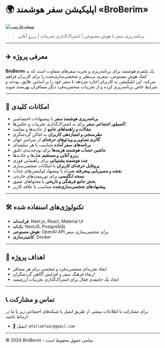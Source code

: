 # 🌍 اپلیکیشن سفر هوشمند «BroBerim»

<p align="left">
  <a href="./README.md">
    <img src="https://img.shields.io/badge/نسخه_فارسی-سبز?style=for-the-badge&logo=translate" alt="نسخه فارسی" />
  </a>
</p>

> برنامه‌ریزی سفر با هوش مصنوعی | اشتراک‌گذاری تجربیات | رزرو آنلاین

---

## ✈️ معرفی پروژه

**BroBerim** یک پلتفرم هوشمند برای برنامه‌ریزی و تجربه سفرهای متفاوت است که به کمک هوش مصنوعی، سفری بی‌نظیر و شخصی‌سازی‌شده را برای کاربران فراهم می‌کند. این اپلیکیشن به کاربران اجازه می‌دهد تا سفر خود را بر اساس علایق، بودجه و شرایط خاص برنامه‌ریزی کرده و از تجربیات منحصربه‌فرد دیگر مسافران بهره‌مند شوند.

---

## 🚀 امکانات کلیدی

- **برنامه‌ریزی هوشمند سفر** با پیشنهادات اختصاصی
- **اکسپلور اجتماعی سفر** برای به اشتراک‌گذاری تجربیات و عکس‌ها
- **مقالات و راهنماهای جامع** از جاذبه‌ها و مقاصد
- **نظرسنجی و امتیازدهی کاربران** به اماکن گردشگری
- **گالری تصاویر و ویدئوهای حرفه‌ای** از سراسر جهان
- **برنامه‌های سفر آماده** متناسب با هر سلیقه‌ای
- **ماشین حساب هوشمند هزینه‌ها** برای بودجه‌بندی دقیق
- **رزرو آنلاین و مستقیم** هتل‌ها و جاذبه‌ها
- **چت هوشمند پشتیبانی** برای راهنمایی فوری
- **پروفایل حرفه‌ای کاربران** با امکانات شخصی‌سازی
- **نقشه و مسیریابی پیشرفته** همراه با پیشنهاد لوکیشن‌های جذاب
- **نسخه انگلیسی** برای توریست‌های خارجی
- **بخش جامع فرهنگی و تاریخی** با محتواهای عمیق
- **پیشنهادهای شخصی‌سازی‌شده** متناسب با علاقه کاربر

---

## 🛠 تکنولوژی‌های استفاده شده

- **فرانت‌اند**: Next.js, React, Material UI
- **بک‌اند**: NestJS, PostgreSQL
- **هوش مصنوعی**: OpenAI API برای شخصی‌سازی سفر
- **کانتینرسازی**: Docker

---

## 🎯 اهداف پروژه

- ایجاد تجربه‌ای منحصربه‌فرد و شخصی برای هر مسافر
- ارتقاء فرهنگ سفر و افزایش آگاهی گردشگران
- ایجاد یک جامعه‌ی فعال برای اشتراک‌گذاری تجربیات ارزشمند

---

## 📞 تماس و مشارکت

برای مشارکت یا اطلاعات بیشتر، از طریق ایمیل یا شبکه‌های اجتماعی زیر با ما در ارتباط باشید:

- 📧 ایمیل: `mfallahfaal@gmail.com`

---

© 2024 BroBerim - تمامی حقوق محفوظ است.
